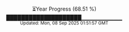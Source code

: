 <p align="center">
⏳Year Progress (68.51 %) <br>
████████████████████▁▁▁▁▁▁▁▁▁▁ <br>
<sub>Updated: Mon, 08 Sep 2025 01:51:57 GMT</sub>
</p>

